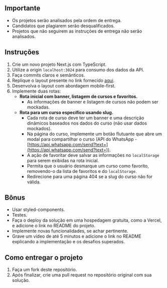 ## Importante

- Os projetos serão analisados pela ordem de entrega.
- Candidatos que plagiarem serão desqualificados.
- Projetos que não seguirem as instruções de entrega não serão analisados.

## Instruções

1. Crie um novo projeto Next.js com TypeScript.
2. Utilize a origin `localhost:3024` para consumo dos dados da API.
3. Faça commits claros e semânticos.
4. Replique o layout presente no link fornecido [aqui](https://www.figma.com/design/5hZQc5whUDeK8VL40WUCKl/teste-tecnico?node-id=0-1&node-type=canvas&m=dev).
5. Desenvolva o layout com abordagem mobile-first.
6. Implemente duas rotas:
   - **Rota inicial com banner, listagem de cursos e favoritos.**
     - As informações de banner e listagem de cursos não podem ser mockadas.
   - **Rota para um curso específico usando slug.**
     - Cada rota de curso deve ter um banner e uma descrição dinâmicos baseados nos dados do curso (não usar dados mockados).
     - Na página do curso, implemente um botão flutuante que abre um modal para compartilhar o curso (API do WhatsApp - [https://api.whatsapp.com/send?text=](https://api.whatsapp.com/send?text=)).
     - A ação de favoritar deve salvar as informações no `localStorage` para serem exibidas na rota inicial.
     - Permita que o usuário desmarque um curso como favorito, removendo-o da lista de favoritos e do `localStorage`.
     - Redirecione para uma página 404 se a slug do curso não for válida.

## Bônus

- Usar styled-components.
- Testes.
- Faça o deploy da solução em uma hospedagem gratuita, como a Vercel, e adicione o link no README do projeto.
- Implemente novas funcionalidades, se achar pertinente.
- Grave um vídeo de até 5 minutos e adicione o link no README explicando a implementação e os desafios superados.

## Como entregar o projeto

1. Faça um fork deste repositório.
2. Após finalizar, crie uma pull request no repositório original com sua solução.
